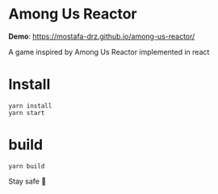 # Among Us Reactor
__Demo__: https://mostafa-drz.github.io/among-us-reactor/

A game inspired by Among Us Reactor implemented in react

# Install

```
yarn install
yarn start
```

# build

```
yarn build
```

Stay safe 🤿
